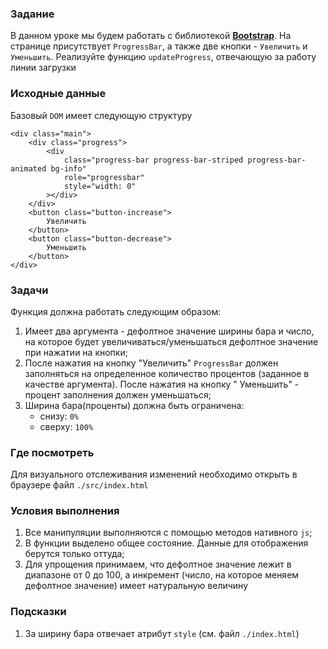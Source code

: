 ### Задание

В данном уроке мы будем работать с библиотекой **[Bootstrap](https://getbootstrap.com/)**.
На странице присутствует `ProgressBar`, а также две кнопки - `Увеличить` и `Уменьшить`.
Реализуйте функцию `updateProgress`, отвечающую за работу линии загрузки

### Исходные данные

Базовый `DOM` имеет следующую структуру

```
<div class="main">
    <div class="progress">
        <div
            class="progress-bar progress-bar-striped progress-bar-animated bg-info"
            role="progressbar"
            style="width: 0"
        ></div>
    </div>
    <button class="button-increase">
        Увеличить
    </button>
    <button class="button-decrease">
        Уменьшить
    </button>
</div>
```

### Задачи

Функция должна работать следующим образом:

1. Имеет два аргумента - дефолтное значение ширины бара и число, на которое будет
   увеличиваться/уменьшаться дефолтное значение при нажатии на кнопки;
2. После нажатия на кнопку "Увеличить" `ProgressBar` должен заполняться на определенное
   количество процентов (заданное в качестве аргумента). После нажатия на кнопку "
   Уменьшить" - процент заполнения должен уменьшаться;
3. Ширина бара(проценты) должна быть ограничена:
    - снизу: `0%`
    - сверху: `100%`

### Где посмотреть

Для визуального отслеживания изменений необходимо открыть в браузере
файл `./src/index.html`

### Условия выполнения

1. Все манипуляции выполняются с помощью методов нативного `js`;
2. В функции выделено общее состояние. Данные для отображения берутся только оттуда;
3. Для упрощения принимаем, что дефолтное значение лежит в диапазоне от 0 до 100, а
   инкремент (число, на которое меняем дефолтное значение) имеет натуральную величину

### Подсказки

1. За ширину бара отвечает атрибут `style` (см. файл `./index.html`)